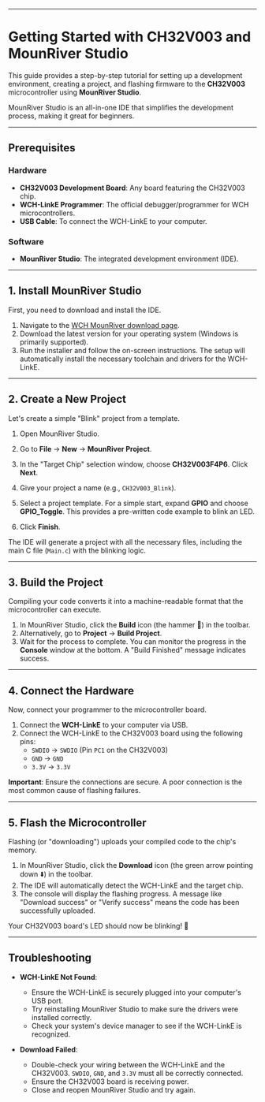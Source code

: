 ---

# Getting Started with CH32V003 and MounRiver Studio



This guide provides a step-by-step tutorial for setting up a development environment, creating a project, and flashing firmware to the **CH32V003** microcontroller using **MounRiver Studio**.

MounRiver Studio is an all-in-one IDE that simplifies the development process, making it great for beginners.

***

## Prerequisites

### Hardware
* **CH32V003 Development Board**: Any board featuring the CH32V003 chip.
* **WCH-LinkE Programmer**: The official debugger/programmer for WCH microcontrollers.
* **USB Cable**: To connect the WCH-LinkE to your computer.

### Software
* **MounRiver Studio**: The integrated development environment (IDE).

***

## 1. Install MounRiver Studio

First, you need to download and install the IDE.

1.  Navigate to the [WCH MounRiver download page](http://www.mounriver.com/download).
2.  Download the latest version for your operating system (Windows is primarily supported).
3.  Run the installer and follow the on-screen instructions. The setup will automatically install the necessary toolchain and drivers for the WCH-LinkE.

***

## 2. Create a New Project

Let's create a simple "Blink" project from a template.

1.  Open MounRiver Studio.
2.  Go to **File** -> **New** -> **MounRiver Project**.
3.  In the "Target Chip" selection window, choose **CH32V003F4P6**. Click **Next**.
    
4.  Give your project a name (e.g., `CH32V003_Blink`).
5.  Select a project template. For a simple start, expand **GPIO** and choose **GPIO_Toggle**. This provides a pre-written code example to blink an LED.
6.  Click **Finish**.

The IDE will generate a project with all the necessary files, including the main C file (`Main.c`) with the blinking logic.

***

## 3. Build the Project

Compiling your code converts it into a machine-readable format that the microcontroller can execute.

1.  In MounRiver Studio, click the **Build** icon (the hammer 🔨) in the toolbar.
2.  Alternatively, go to **Project** -> **Build Project**.
3.  Wait for the process to complete. You can monitor the progress in the **Console** window at the bottom. A "Build Finished" message indicates success.

***

## 4. Connect the Hardware

Now, connect your programmer to the microcontroller board.

1.  Connect the **WCH-LinkE** to your computer via USB.
2.  Connect the WCH-LinkE to the CH32V003 board using the following pins:
    * `SWDIO` -> `SWDIO` (Pin `PC1` on the CH32V003)
    * `GND` -> `GND`
    * `3.3V` -> `3.3V`



**Important**: Ensure the connections are secure. A poor connection is the most common cause of flashing failures.

***

## 5. Flash the Microcontroller

Flashing (or "downloading") uploads your compiled code to the chip's memory.

1.  In MounRiver Studio, click the **Download** icon (the green arrow pointing down ⬇️) in the toolbar.
2.  The IDE will automatically detect the WCH-LinkE and the target chip.
3.  The console will display the flashing progress. A message like "Download success" or "Verify success" means the code has been successfully uploaded.

Your CH32V003 board's LED should now be blinking! 🎉

***

## Troubleshooting

* **WCH-LinkE Not Found**:
    * Ensure the WCH-LinkE is securely plugged into your computer's USB port.
    * Try reinstalling MounRiver Studio to make sure the drivers were installed correctly.
    * Check your system's device manager to see if the WCH-LinkE is recognized.

* **Download Failed**:
    * Double-check your wiring between the WCH-LinkE and the CH32V003. `SWDIO`, `GND`, and `3.3V` must all be correctly connected.
    * Ensure the CH32V003 board is receiving power.
    * Close and reopen MounRiver Studio and try again.
